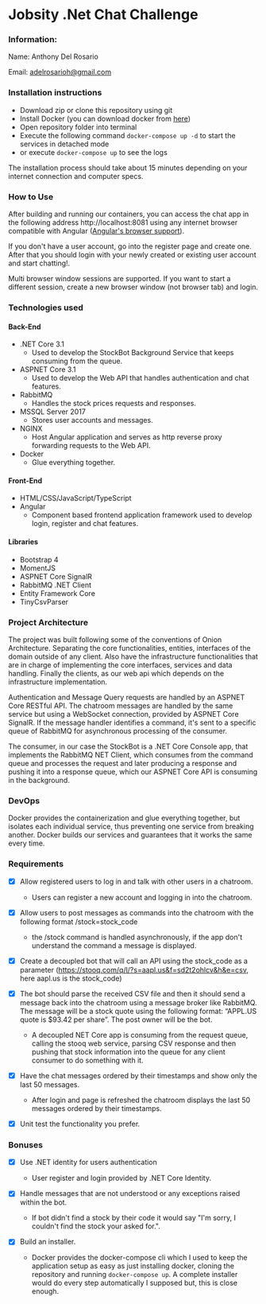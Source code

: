 # Jobsity .Net Chat Challenge

### Information:
Name: Anthony Del Rosario

Email: adelrosarioh@gmail.com 

### Installation instructions

- Download zip or clone this repository using git
- Install Docker (you can download docker from [here](https://docs.docker.com/get-docker/))
- Open repository folder into terminal
- Execute the following command `docker-compose up -d` to start the services in detached mode 
- or execute `docker-compose up` to see the logs

The installation process should take about 15 minutes depending on your internet connection and computer specs.

### How to Use

After building and running our containers, you can access the chat app in the following address http://localhost:8081 using any internet browser compatible with Angular ([Angular's browser support](https://angular.io/guide/browser-support)). 

If you don't have a user account, go into the register page and create one. After that you should login with your newly created or existing user account and start chatting!.

Multi browser window sessions are supported. If you want to start a different session, create a new browser window (not browser tab) and login.

### Technologies used

#### Back-End
- .NET Core 3.1
    - Used to develop the StockBot Background Service that keeps consuming from the queue.
- ASPNET Core 3.1
    - Used to develop the Web API that handles authentication and chat features.
- RabbitMQ
    - Handles the stock prices requests and responses.
- MSSQL Server 2017
    - Stores user accounts and messages.
- NGINX
    - Host Angular application and serves as http reverse proxy forwarding requests to the Web API.
- Docker
    - Glue everything together.

#### Front-End
- HTML/CSS/JavaScript/TypeScript
- Angular
    - Component based frontend application framework used to develop login, register and chat features.

#### Libraries
- Bootstrap 4
- MomentJS
- ASPNET Core SignalR
- RabbitMQ .NET Client
- Entity Framework Core
- TinyCsvParser

### Project Architecture

The project was built following  some of the conventions of Onion Architecture. Separating the core functionalities, entities, interfaces of the domain outside of any client. Also have the infrastructure functionalities that are in charge of implementing the core interfaces, services and data handling. Finally the clients, as our web api which depends on the infrastructure implementation. 

Authentication and Message Query requests are handled by an ASPNET Core RESTful API. The chatroom messages are handled by the same service but using a WebSocket connection, provided by ASPNET Core SignalR. If the message handler identifies a command, it's sent to a specific queue of RabbitMQ for asynchronous processing of the consumer. 

The consumer, in our case the StockBot is a .NET Core Console app, that implements the RabbitMQ NET Client, which consumes from the command queue and processes the request and later producing a response and pushing it into a response queue, which our ASPNET Core API is consuming in the background. 

### DevOps

Docker provides the containerization and glue everything together, but isolates each individual service, thus preventing one service from breaking another. Docker builds our services and guarantees that it works the same every time.


### Requirements

- [x] Allow registered users to log in and talk with other users in a chatroom.
    - Users can register a new account and logging in into the chatroom.

- [x] Allow users to post messages as commands into the chatroom with the following format
/stock=stock_code
    - the /stock command is handled asynchronously, if the app don't understand the command a message is displayed.

- [x] Create a decoupled bot that will call an API using the stock_code as a parameter
(https://stooq.com/q/l/?s=aapl.us&f=sd2t2ohlcv&h&e=csv, here aapl.us is the
stock_code)

- [x] The bot should parse the received CSV file and then it should send a message back into
the chatroom using a message broker like RabbitMQ. The message will be a stock quote
using the following format: “APPL.US quote is $93.42 per share”. The post owner will be
the bot.

    - A decoupled NET Core app is consuming from the request queue, calling the stooq web service, parsing CSV response and then pushing that stock information into the queue for any client consumer to do something with it.

- [x] Have the chat messages ordered by their timestamps and show only the last 50
messages.
    - After login and page is refreshed the chatroom displays the last 50 messages ordered by their timestamps.

- [x] Unit test the functionality you prefer.

### Bonuses

- [x] Use .NET identity for users authentication
    - User register and login provided by .NET Core Identity.

- [x] Handle messages that are not understood or any exceptions raised within the bot.
    - If bot didn't find a stock by their code it would say "I'm sorry, I couldn't find the stock your asked for.".

- [x] Build an installer.
    - Docker provides the docker-compose cli which I used to keep the application setup as easy as just installing docker, cloning the repository and running `docker-compose up`. A complete installer would do every step automatically I supposed but, this is close enough.
